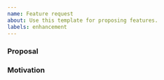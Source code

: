 ```yaml
---
name: Feature request
about: Use this template for proposing features.
labels: enhancement
---
```


<!-- Answering these questions may help with writing the initial proposal body. Thanks! -->

### Proposal

<!--
What is the current status of the proposed behavior? E.g. “Currently, it’s not possible to do X in Chai”.
What is the proposed solution? E.g. “I propose adding SQL syntax Y that does X”.
-->

### Motivation

<!--
What is the motivation / use case for this feature?
Does this feature exist in other databases, e.g. SQLite, PostgreSQL, MySQL?
-->
